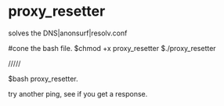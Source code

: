 # proxy_resetter
solves the DNS|anonsurf|resolv.conf


#cone the bash file.
$chmod +x proxy_resetter
$./proxy_resetter

/////

$bash proxy_resetter.


try another ping, see if you get a response.




